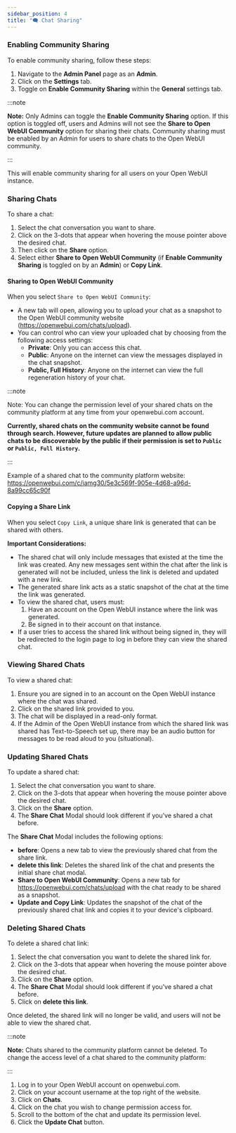 ```yaml
---
sidebar_position: 4
title: "🗨️ Chat Sharing"
---
```


### Enabling Community Sharing

To enable community sharing, follow these steps:

1. Navigate to the **Admin Panel** page as an **Admin**.
2. Click on the **Settings** tab.
3. Toggle on **Enable Community Sharing** within the **General** settings tab.

:::note

**Note:** Only Admins can toggle the **Enable Community Sharing** option. If this option is toggled off, users and Admins will not see the **Share to Open WebUI Community** option for sharing their chats. Community sharing must be enabled by an Admin for users to share chats to the Open WebUI community.

:::

This will enable community sharing for all users on your Open WebUI instance.

### Sharing Chats

To share a chat:

1. Select the chat conversation you want to share.
2. Click on the 3-dots that appear when hovering the mouse pointer above the desired chat.
3. Then click on the **Share** option.
4. Select either **Share to Open WebUI Community** (if **Enable Community Sharing** is toggled on by an **Admin**) or **Copy Link**.

#### Sharing to Open WebUI Community

When you select `Share to Open WebUI Community`:

- A new tab will open, allowing you to upload your chat as a snapshot to the Open WebUI community website (https://openwebui.com/chats/upload).
- You can control who can view your uploaded chat by choosing from the following access settings:
  - **Private**: Only you can access this chat.
  - **Public**: Anyone on the internet can view the messages displayed in the chat snapshot.
  - **Public, Full History**: Anyone on the internet can view the full regeneration history of your chat.

:::note

Note: You can change the permission level of your shared chats on the community platform at any time from your openwebui.com account.

**Currently, shared chats on the community website cannot be found through search. However, future updates are planned to allow public chats to be discoverable by the public if their permission is set to `Public` or `Public, Full History`.**

:::

Example of a shared chat to the community platform website: https://openwebui.com/c/iamg30/5e3c569f-905e-4d68-a96d-8a99cc65c90f

#### Copying a Share Link

When you select `Copy Link`, a unique share link is generated that can be shared with others.

**Important Considerations:**

- The shared chat will only include messages that existed at the time the link was created. Any new messages sent within the chat after the link is generated will not be included, unless the link is deleted and updated with a new link.
- The generated share link acts as a static snapshot of the chat at the time the link was generated.
- To view the shared chat, users must:
  1. Have an account on the Open WebUI instance where the link was generated.
  2. Be signed in to their account on that instance.
- If a user tries to access the shared link without being signed in, they will be redirected to the login page to log in before they can view the shared chat.

### Viewing Shared Chats

To view a shared chat:

1. Ensure you are signed in to an account on the Open WebUI instance where the chat was shared.
2. Click on the shared link provided to you.
3. The chat will be displayed in a read-only format.
4. If the Admin of the Open WebUI instance from which the shared link was shared has Text-to-Speech set up, there may be an audio button for messages to be read aloud to you (situational).

### Updating Shared Chats

To update a shared chat:

1. Select the chat conversation you want to share.
2. Click on the 3-dots that appear when hovering the mouse pointer above the desired chat.
3. Click on the **Share** option.
4. The **Share Chat** Modal should look different if you've shared a chat before.

The **Share Chat** Modal includes the following options:

- **before**: Opens a new tab to view the previously shared chat from the share link.
- **delete this link**: Deletes the shared link of the chat and presents the initial share chat modal.
- **Share to Open WebUI Community**: Opens a new tab for https://openwebui.com/chats/upload with the chat ready to be shared as a snapshot.
- **Update and Copy Link**: Updates the snapshot of the chat of the previously shared chat link and copies it to your device's clipboard.

### Deleting Shared Chats

To delete a shared chat link:

1. Select the chat conversation you want to delete the shared link for.
2. Click on the 3-dots that appear when hovering the mouse pointer above the desired chat.
3. Click on the **Share** option.
4. The **Share Chat** Modal should look different if you've shared a chat before.
5. Click on **delete this link**.

Once deleted, the shared link will no longer be valid, and users will not be able to view the shared chat.

:::note

**Note:** Chats shared to the community platform cannot be deleted. To change the access level of a chat shared to the community platform:

:::

1. Log in to your Open WebUI account on openwebui.com.
2. Click on your account username at the top right of the website.
3. Click on **Chats**.
4. Click on the chat you wish to change permission access for.
5. Scroll to the bottom of the chat and update its permission level.
6. Click the **Update Chat** button.
